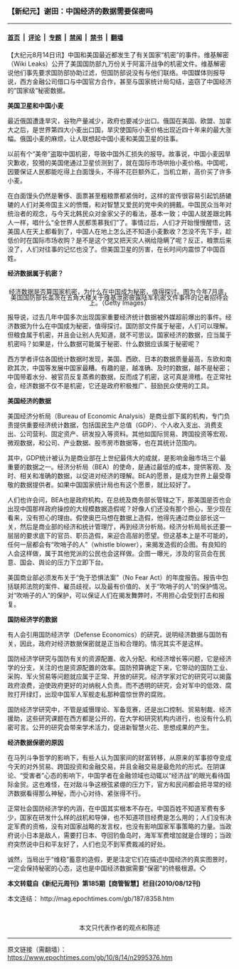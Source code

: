 ### 【新纪元】谢田：中国经济的数据需要保密吗

---

#### [首页](../../../..?n2995376) &nbsp;|&nbsp; [评论](../../../../../epoch-comment?n2995376) &nbsp;|&nbsp; [专题](../../../../../epoch-special?n2995376) &nbsp;|&nbsp; [禁闻](../../../../../epoch-news?n2995376) &nbsp;|&nbsp; [禁书](../../../../../books?n2995376) &nbsp;|&nbsp; [翻墙](https://github.com/gfw-breaker/nogfw/blob/master/README.md?n2995376)


<div class="post_content" id="artbody" itemprop="articleBody">
 <!-- article content begin -->
 <p>
  【大纪元8月14日讯】中国和美国最近都发生了有关国家“机密”的事件。维基解密（Wiki Leaks）公开了美国国防部九万份关于阿富汗战争的机密文件。维基解密说他们事先要求国防部协助过滤，但国防部说没有与他们联络。中国媒体则报导说，西方金融公司借口与中国官方合作，甚至与国家统计局勾结，盗窃了中国经济的“国家级”秘密数据。
 </p>
 <p>
  <b>
   美国卫星和中国小麦
  </b>
 </p>
 <p>
  最近俄国遭逢旱灾，谷物产量减少，政府也要减少出口。俄国在美国、欧盟、加拿大之后，是世界第四大小麦出口国，旱灾使国际小麦价格出现近四十年来的最大涨幅。俄国小麦的麻烦，让人联想起中国小麦和美国卫星的往事。
 </p>
 <p>
  以前有个“美帝”盗取中国机密，导致中国外汇损失的报导。故事说，中国小麦因旱灾歉收，狡猾的美国佬通过卫星侦测到了，就在国际市场哄抬小麦价格。中国呢，因要保证人民都能吃得上白面馒头，不得不花巨额外汇，当机立断，高价买了许多小麦。
 </p>
 <p>
  在白面馒头仍然是奢侈、面票甚至粗粮票都紧俏时，这样的宣传很容易引起饥肠辘辘的人们对美帝国主义的愤慨，和对智慧又爱民的党中央的拥戴。中国民众当年对统治者的观念，与今天北韩民众对金家父子的看法，基本一致；中国人就差跟北韩人一样，唱什么“全世界人民都羡慕我们”了。事情过后，人们才开始慢慢醒悟，这美国人在天上都看到了，中国人在地上怎么还不知道小麦歉收？怎没不先下手，趁低价时在国际市场收购？是不是这个党又把天灾人祸给隐瞒了呢？反正，粮票后来没了，人们对往事的记忆也没了。但美国卫星的厉害，在长时间内震惊了中国百姓。
 </p>
 <p>
  <b>
   经济数据属于机密？
  </b>
 </p>
 <p>
  <!--image v 1.0-->
 </p>
 <div style="line-height: 90%; text-align: center;">
  <br/>
  <span class="bn12">
   经济数据是否算国家机密，为什么在中国成为秘密，值得探讨。图为今年7月底，美国国防部长盖茨在五角大楼关于维基泄密披露陆军机密文件事件的记者招待会上。（Getty Images）
  </span>
 </div>
 <p>
  <!-- -->
 </p>
 <p>
  报导说，过去几年中国多次出现国家重要经济统计数据被外媒超前爆出的事件。经济数据为什么在中国成为秘密，值得探讨。国防部文件属于秘密，人们可以理解。但粮食属于机密，并且会让别人先知道，就不可思议。国家经济的数据，应当属于机密吗？如果是，什么数据可能属于秘密、什么数据应该属于秘密呢？
 </p>
 <p>
  西方学者评估各国统计数据时发现，美国、西欧、日本的数据质量最高，东欧和南欧其次，中国等发展中国家最糟。有趣的是，越准确、及时的数据，越不是秘密；中国带着水分、被官员反复蒸煮的数据，反而成了机密，这可真是滑稽。在正常社会，经济数据不仅不是机密，它还是政府积极推广、鼓励民众使用的工具。
 </p>
 <p>
  <b>
   美国经济的数据
  </b>
 </p>
 <p>
  美国经济分析局（Bureau of Economic Analysis）是商业部下属的机构，专门负责提供重要经济统计数据，包括国民生产总值（GDP）、个人收入支出、消费支出、公司营利、固定资产、研发投入等资料。其他如国际贸易、跨国投资等宏观、微观数据，和公司、产业数据、股市房市数据等，也在其统计范围内。
 </p>
 <p>
  其中，GDP统计被认为是商业部在上世纪最伟大的成就，是影响金融市场三个最重要的数据之一。经济分析局（BEA）的使命，是通过最低的成本，提供客观、及时、相关和准确的数据，以促进对经济的理解。BEA的愿景，是成为世界上最受尊敬的数据提供者。如果中国国家统计局也有这个愿景，就比较好了。
 </p>
 <p>
  人们也许会问，BEA也是政府机构，在总统及商务部长管辖之下，那美国是否也会出现中国那样政府操控的大规模数据造假呢？好像人们还没有那个担心，至少现在看来，没有担心的理由。假使奥巴马想在数据上造假，他得先通过商业部长这一关，然后是商业部的经济和统计管理厅，再到经济分析局。经济分析局局长还要一层层的要求底下的官员、职员造假，来迎合高层的愿望。但这基本上是不可能的，任何一层都会有“吹哨子的人”（whistle blower），来揭发造假的企图。有良知的人会这样做，属于其他党派的公民也会这样做。企图一曝光，涉及的官员会在民意、国会、舆论的压力下立即下台。
 </p>
 <p>
  美国商业部必须发布关于“免于恐惧法案”（No Fear Act）的年度报告。报告中包括联邦法院的案件、雇员歧视，以及最有价值的、关于“吹哨子的人”的保护情况。对“吹哨子的人”的保护，可以保证人们在揭发舞弊时，不用担心会受到打击和报复。
 </p>
 <p>
  <b>
   国防经济学的数据
  </b>
 </p>
 <p>
  有人会引用国防经济学（Defense Economics）的研究，说明经济数据与国防有关，因此，政府对经济数据保密就是正当和合理的。情况其实不是这样。
 </p>
 <p>
  国防经济学研究与国防有关的资源配置、收入分配、和经济增长等问题，它是经济学的分支，关注的也是资源配置的效率。国防预算确定下来，它带动的国防工业、采购、军火贸易等问题就应属于正常、开放的研究。经济学家对它的研究可以揭露政府浪费，迫使政府更好的对纳税人负责。而不透明的研究，会对军中的低效、腐败打开绿灯，出现中国军人军舰走私那种震惊世界的腐败。
 </p>
 <p>
  国防经济学研究中，不管是威慑理论、军备竞赛，还是出口控制、贸易制裁、经济援助，这些研究课题在西方都是公开的，在大学和研究机构内进行，也没有什么机密可言。公开的研究会带来学术活力，促进新智慧火花、思想成果的产生。
 </p>
 <p>
  <b>
   经济数据保密的原因
  </b>
 </p>
 <p>
  在马列斗争哲学的影响下，有些人认为国家间的财富转移，从原来的军事掠夺变成今天的对外贸易、跨国投资和金融交易，并且金融交易是最危险的形式。在阴谋论、“受害者”心态的影响下，中国学者在金融领域也动辄以“经济战”的眼光看待国际金贸。这也难怪，在对敌斗争这根弦紧绷的压力下，官方和民间都会把寻常的经济数据看得那么神秘，而小心对待、紧张得不行。
 </p>
 <p>
  正常社会国防经济学的内涵，在中国其实根本不存在。中国百姓不知道军费有多少，国家在研发什么样的战机和导弹，也不知道项目经费是怎么用的；人们没有决定军费的资格，没有对国家战略的发言权，也没有影响国家军事策略的力量。当政府说小日本是敌人，需要打日本、夺回钓鱼岛时，海军军费增加就是合理的；当政府突然说中日和平友好了，人们也见不到军费裁减的好处。
 </p>
 <p>
  诚然，当局出于“维稳”蓄意的造假，更是注定它们在描述中国经济的真实图景时，一定会保持秘密的心态，这也是中国经济数据需要“保密”的终极根源。◇
 </p>
 <p>
  <b>
   本文转载自《新纪元周刊》第185期【商管智慧】栏目(2010/08/12刊)
  </b>
 </p>
 <p>
  本文连结：
  <ok href=" http://mag.epochtimes.com/gb/187/8358.htm " target="_blank">
   http://mag.epochtimes.com/gb/187/8358.htm
  </ok>
 </p>
 <p>
  <font color="#ffffff">
   (http://www.dajiyuan.com)
  </font>
  <br/>
  <center>
   <font class="GY13">
    本文只代表作者的观点和陈述
   </font>
  </center>
 </p>
 <!-- article content end -->
 <div id="below_article_ad">
 </div>
</div>


---

原文链接（需翻墙）：https://www.epochtimes.com/gb/10/8/14/n2995376.htm